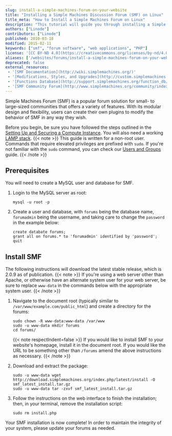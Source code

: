 ```yaml
---
slug: install-a-simple-machines-forum-on-your-website
title: "Installing a Simple Machines Discussion Forum (SMF) on Linux"
title_meta: "How to Install a Simple Machines Forum on Linux"
description: "This tutorial will guide you through installing a Simple Machines Forum a flexible (SMF), a small to mid-sized discussion forum that's easy to customize."
authors: ["Linode"]
contributors: ["Linode"]
published: 2010-03-18
modified: 2015-02-11
keywords: ["smf", "forum software", "web applications", "PHP"]
license: '[CC BY-ND 4.0](https://creativecommons.org/licenses/by-nd/4.0)'
aliases: ['/websites/forums/install-a-simple-machines-forum-on-your-website/','/websites/forums/discussion-forums-with-smf/','/web-applications/bulletin-boards/smf/']
deprecated: false
external_resources:
 - '[SMF Documentation](http://wiki.simplemachines.org/)'
 - '[Modifications, Styles, and Upgrades](http://custom.simplemachines.org/)'
 - '[Functions Database](http://support.simplemachines.org/function_db/)'
 - '[SMF Community Forum](http://www.simplemachines.org/community/index.php)'
---
```


Simple Machines Forum (SMF) is a popular forum solution for small- to large-sized communities that offers a variety of features. With its modular design and flexibility, users can create their own plugins to modify the behavior of SMF in any way they wish.

Before you begin, be sure you have followed the steps outlined in the [Setting Up and Securing a Compute Instance](/docs/products/compute/compute-instances/guides/set-up-and-secure/). You will also need a working [LAMP stack](/docs/websites/lamp/).
{{< note >}}
This guide is written for a non-root user. Commands that require elevated privileges are prefixed with ``sudo``. If you're not familiar with the ``sudo`` command, you can check our [Users and Groups](/docs/guides/linux-users-and-groups/) guide.
{{< /note >}}

## Prerequisites

You will need to create a MySQL user and database for SMF.

1.  Login to the MySQL server as root:

        mysql -u root -p

2.  Create a user and database, with `forums` being the database name, `forumadmin` being the username, and taking care to change the `password` in the example below:

        create databate forums;
        grant all on forums.* to 'forumadmin' identified by 'password';
        quit

## Install SMF

The following instructions will download the latest stable release, which is 2.0.9 as of publication.
{{< note >}}
If you're using a web server other than Apache, or otherwise have an alternate system user for your web server, be sure to replace `www-data` in the commands below with the appropriate system user.
{{< /note >}}

1.  Navigate to the document root (typically similar to `/var/www/example.com/public_html`) and create a directory for the forums:

        sudo chown -R www-data:www-data /var/www
        sudo -u www-data mkdir forums
        cd forums/

    {{< note respectIndent=false >}}
If you would like to install SMF to your website's homepage, install it in the document root. If you would like the URL to be something other than `/forums` amend the above instructions as necessary.
{{< /note >}}

2.  Download and extract the package:

        sudo -u www-data wget http://download.simplemachines.org/index.php/latest/install -O smf_latest_install.tar.gz
        sudo -u www-data tar -zxvf smf_latest_install.tar.gz

3.  Follow the instructions on the web interface to finish the installation; then, in your terminal, remove the installation script:

        sudo rm install.php

Your SMF installation is now complete! In order to maintain the integrity of your system, please update your forums as needed.
